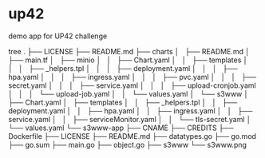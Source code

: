 # up42
demo app for UP42 challenge


tree
.
├── LICENSE
├── README.md
├── charts
│   ├── README.md
│   ├── main.tf
│   ├── minio
│   │   ├── Chart.yaml
│   │   ├── templates
│   │   │   ├── _helpers.tpl
│   │   │   ├── deployment.yaml
│   │   │   ├── hpa.yaml
│   │   │   ├── ingress.yaml
│   │   │   ├── pvc.yaml
│   │   │   ├── secret.yaml
│   │   │   ├── service.yaml
│   │   │   ├── upload-cronjob.yaml
│   │   │   └── upload-job.yaml
│   │   └── values.yaml
│   └── s3www
│       ├── Chart.yaml
│       ├── templates
│       │   ├── _helpers.tpl
│       │   ├── deployment.yaml
│       │   ├── hpa.yaml
│       │   ├── ingress.yaml
│       │   ├── service.yaml
│       │   ├── serviceMonitor.yaml
│       │   └── tls-secret.yaml
│       └── values.yaml
└── s3www-app
    ├── CNAME
    ├── CREDITS
    ├── Dockerfile
    ├── LICENSE
    ├── README.md
    ├── datatypes.go
    ├── go.mod
    ├── go.sum
    ├── main.go
    ├── object.go
    ├── s3www
    └── s3www.png
